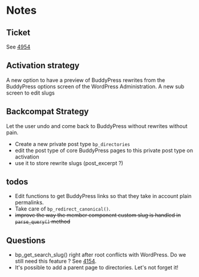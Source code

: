 # Notes

## Ticket

See [4954](https://buddypress.trac.wordpress.org/ticket/4954)

## Activation strategy

A new option to have a preview of BuddyPress rewrites from the BuddyPress options screen of the WordPress Administration.
A new sub screen to edit slugs

## Backcompat Strategy

Let the user undo and come back to BuddyPress without rewrites without pain.
- Create a new private post type `bp_directories`
- edit the post type of core BuddyPress pages to this private post type on activation
- use it to store rewrite slugs (post_excerpt ?)

## todos

- Edit functions to get BuddyPress links so that they take in account plain permalinks.
- Take care of `bp_redirect_canonical()`.
- ~~improve the way the member component custom slug is handled in `parse_query()` method~~

## Questions

- bp_get_search_slug() right after root conflicts with WordPress. Do we still need this feature ? See [4154](https://buddypress.trac.wordpress.org/ticket/4154).
- It's possible to add a parent page to directories. Let's not forget it!
